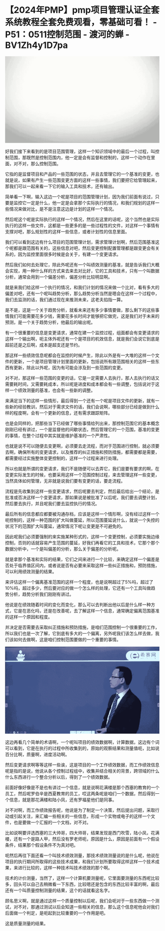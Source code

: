 # 【2024年PMP】pmp项目管理认证全套系统教程全套免费观看，零基础可看！ - P51：0511控制范围 - 渡河的蝉 - BV1Zh4y1D7pa

![](img/bdeaa2d638e579d7313305c4d3d97ac6_0.png)

好我们接下来看到的是项目范围管理，这样一个知识领域中的最后一个过程，叫控制范围，那既然是控制范围内，他一定是会有监督和控制的，这样一个动作在里面，对不对，那么控制范围。

它指的是监督项目和产品的一些范围的状态，并且去管理它的一个基准的变更，也就是说，如果有产生一些范围变更方面的这样一些事情，我们要把它给管理起来，那我们可以一起来看一下它的输入工具和技术，还有输出。

简单看一下啊，输入这边一个呢是项目的范围管理计划，因为我们前面有说过，只要是监控它一定是什么，他一定是会拿那个实际执行的情况，和我们规划的这样一些情况来做对比，是不是注意这边是计划的这样一个情况。

然后呢这个呢是实际执行的这样一个情况，然后在这里的话呢，这个当然也是实际执行的这样一些文件，这都是一些更多的是一些过程性的文件，对这样一个事情有支撑对吧，那么规划性的这样一些信息，或者计划性的信息里面。

我们可以看到这边有什么项目的范围管理计划，需求管理计划啊，然后范围基准这个呢都是跟范围有关的，这些信息对吧，然后变更控制配置管理都是跟变更会有关系的，因为监控里面很多时候是会关于，有建一个变更请求。

然后我们如何去处理它，除此外呢还有一个叫绩效测量的基准，就是告诉我们大概会实现，用一种什么样的方式来去来去对比好，它的工具和技术，只有一个叫数据分析，通常会用到一个偏差分析，偏差分析比较明显啊。

就是来我们给这样一个执行的情况，和我们计划的情况来做一个比对，看有多大的偏差对吧，还有一个呢叫趋势分析，那么趋势分析当然是嗯会在这样一个过程中，我们去监测的话，我们通过现在来推测未来，这老夫掐指一算。

是不是，这是一个关于趋势分析，就看未来还有多少事情要做，那么剩下的这些事情我们可能需要花多少钱，需要花多长时间才能够把它做完，这是我们对于未来的预测，是一个关于趋势分析，他最后的输出呢。

有一个很重要的信息是变更请求，通常在建一个监控过程，组面都会有变更请求的这样一个输出啊，呃主体外呢还有一个是项目的机效信息，就是我们会说它到底是超前还是之后啊，成本是超支还是节约。

那这样一些绩效信息呢都会在监控的时候产生，除此以外是有一大堆的这样一个文件的更新，一个是项目管理计划里面的更新，包括说所有跟范围相关的这样一些东西有更新，除此以外呢，因为有可能会涉及到一些范围的变更。

对不对，那这样一些范围的变更的话，它是一定需要人去执行，那人去执行的话又需要耗时间，又需要耗成本，所以呢是进度和成本都会有一些调整，包括说对于这样一个绩效测量的基准，也会有一些新的调整。

来满足当下的这样一些情形，最后得到一个还有一个呢是项目文件的更新，就有一些新的经验教训，然后对于需求文件的话，我们会说啊，哪些部分已经是做到什么样的程度啊，会有一个更新的信息，还有需求跟踪矩阵。

也是会同样的，把那些当下已经做了哪些事情给列出来，那控制范围它的基本概念刚刚已经有讲过，一个是监督他的间歇状态，然后管理它的一个范围，基准的变更的事情，在整个过程中其实就是维护基准的一个严肃性。

也就是说不可以随便去变更啊，必须要去走流程，而对于范围进行控制，就必须要去啊，确保所有的变更请求，以及推荐的纠正措施和预防措施，都需要都是需要，都需要经过实施整体变更控制的，这样一个过程来进行处理。

所以也就是所谓的变更请求，我们不是随便可以去弄它，我们是要有要求的啊，在变更实际发生的时候，也要采用这样一个范围控制过程，来去管理这样一些变更，当然具体如何管理，无非就是说我们要有变更的话，要走流程。

流程是先收集到这样一些变更请求，然后呢要去判定，然后最后给出一个结论，是批准或否决这样一个变更请求，那如果说是被批准了以后呢，我们要去调整计划，然后要去执行，并且呢我们要去监控执行的情况。

最后所有的信息都应都要被沟通存档，应该是这样一个情形啊，没有经过这样一个呃控制的，这样一种范围的扩大叫做蔓延，所以范围蔓延说什么，就说一个失控的状况下的范围扩大叫蔓延，通常情况下呢让变更是不可避免的。

因此呢我们必须要强制的来实施某种形式的，这样一个变更控制，必须要实施边缘控制，否则的话就容易产生范围的蔓延，好我们再看它的工具和技术，它那个那个数据分析中，一个是叫偏差的分析，那么关于偏差的分析呢。

就是拿那个基准和实际的结果，它们之间来进行一个比较，来确定这样一个偏差是否处于临界值区间内，或者说是否有必要来采取这样一些纠正措施和，预防措施，可以利用绩效测量的结果。

来评估这样一个偏离基准范围的这样一个程度，也是说啊超过了5%吗，超过了10%吗，超过多少，然后要对应的做一个怎么样的处理，它还有一个工具叫做趋势分析，趋势分析我们刚刚有讲过。

他说是在绩效随着时间的变化而变化，那么可以去判断出他以后是什么样一种方式，它是在恶化吗，还是在改善呢，去了解这样一个信息，通常确定偏离范围基准的这样一个原因和程度。

并决定是否需要去采取纠正措施和预防措施，是咱们范围控制一个很重要的工作，所以我们也是一次了解，它到底有多大的一个偏离，另外呢我们该怎么样去做，我们该如何去做啊，这是咱们控制范围要做的一个重要的事情。



![](img/bdeaa2d638e579d7313305c4d3d97ac6_2.png)

这边再看几个简单的术语啊，一个呢叫项目的绩效数据啊，计算数据，这边有个词可以看到，它是在执行的过程中所收集到的，原始的观察结果和测量值呃，比如说百分比啊，质量啊，进度活动啊。

然后变更请求啊等等这样一些诶，这是项目的一个工作绩效数据，而工作绩效信息呢是指的是说，他说从各个控制过程组中，收集并结合相关的背景，跨领域的什么什么东西进行一个整合分析以后，得到了一个绩效数据。

前面好像好像是不是也有讲过一个信息，就是说啊花满楼是那个西塞的教育的一个员工，然后呢罗伯辛是西夏教育的员工，哎这两条呢是咱们一个数据，然后得到一个信息，就是那花满楼和陆小凤，还有罗福星他们是同事。

对不对啊，而工作绩效报告呢，他说是为了制定一个决策，然后提出问题，采取行动或引起关注，来汇编一些相关的一些信息，形成一个实物或电子的这样一个文件，也是要做一个汇报的一个文档，对不对。

比如说啊要评选西塞的三大帅哥，四大帅哥，结果发现是西门吹雪，陆小凤，花满楼，还有一个是路人甲，然后没有罗老师呃，原因是什么，原因是前面有一个假设条件，结果那个假设条件不为真对吧。

呃然后再往下面还看一个叫技术绩效测量，那技术绩效测量说的是什么呢，他说在项目的执行期间所取得的这些技术成果，和我们计划所要取得这样这样一个技术成果，来进行比较的，这样一种技术叫技术绩效的那个啊。

技术的计价测量，当然了，这样一个计算机要测量呢，它里面要测量的东西呢比较多，回头可以自己去稍微看一下东西，比较嗯还是包含的东西比较丰富的啊，最后还有一个叫质量控制测量的结果，这个的话就看这名字。

顾名思义啊，就是通过这样一个质量控制以后呢，我们会呃对于一些东西做一个测试，对不对，那通过测试以后会知道一些相关的信息，那么这个信息呢他会对我们后面做一个判定，是呃起到比较重要的一个作用是吧。

这是质量测量的结果。